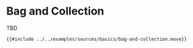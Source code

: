# Bag and Collection

TBD

```move
{{#include ../../examples/sources/basics/bag-and-collection.move}}
```
